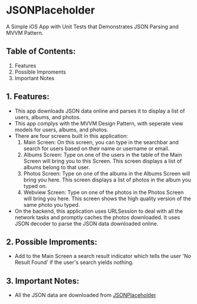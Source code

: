 # JSONPlaceholder

A Simple iOS App with Unit Tests that Demonstrates JSON Parsing and MVVM Pattern.

## Table of Contents:
1. Features
2. Possible Improments
3. Important Notes

## 1. Features:
* This app downloads JSON data online and parses it to display a list of users, albums, and photos.
* This app complys with the MVVM Design Pattern, with seperate view models for users, albums, and photos.
* There are four screens built in this application:
  1. Main Screen: On this screen, you can type in the searchbar and search for users based on their name or username or email.
  2. Albums Screen: Type on one of the users in the table of the Main Screen will bring you to this Screen. This screen displays a list of albums belong to that user.
  3. Photos Screen: Type on one of the albums in the Albums Screen will bring you here. This screen displays a list of photos in the album you typed on.
  4. Webview Screen: Type on one of the photos in the Photos Screen will bring you here. This screen shows the high quality version of the same photo you typed.
* On the backend, this application uses URLSession to deal with all the network tasks and promptly caches the photos downloaded. It uses JSON decoder to parse the JSON data downloaded online.

## 2. Possible Improments:
* Add to the Main Screen a search result indicator which tells the user 'No Result Found' if the user's search yields nothing. 

## 3. Important Notes:
* All the JSON data are downloaded from [JSONPlaceholder](https://jsonplaceholder.typicode.com)
